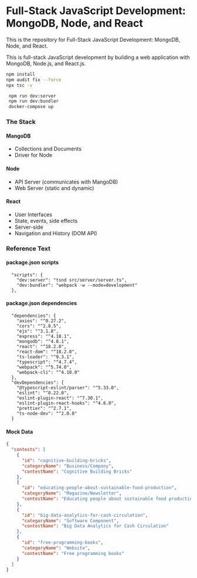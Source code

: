 #  Full-Stack JavaScript Development: MongoDB, Node, and React
This is the repository for Full-Stack JavaScript Development: MongoDB, Node, and React. 

This is full-stack JavaScript development by building a web application with MongoDB, Node.js, and React.js.

```bash
npm install
npm audit fix --force
npx tsc -v

 npm run dev:server
 npm run dev:bundler
 docker-compose up
```

### The Stack
#### MangoDB
- Collections and Documents
- Driver for Node
#### Node
- API Server (communicates with MangoDB)
- Web Server (static and dynamic)
#### React
- User Interfaces
- State, events, side effects
- Server-side
- Navigation and History (DOM API)



### Reference Text

#### package.json scripts

```
  "scripts": {
    "dev:server": "tsnd src/server/server.ts",
    "dev:bundler": "webpack -w --mode=development"
  },
```

#### package.json dependencies

```
  "dependencies": {
    "axios": "^0.27.2",
    "cors": "^2.8.5",
    "ejs": "^3.1.8",
    "express": "^4.18.1",
    "mongodb": "^4.8.1",
    "react": "^18.2.0",
    "react-dom": "^18.2.0",
    "ts-loader": "^9.3.1",
    "typescript": "^4.7.4",
    "webpack": "^5.74.0",
    "webpack-cli": "^4.10.0"
  },
  "devDependencies": {
    "@typescript-eslint/parser": "^5.33.0",
    "eslint": "^8.22.0",
    "eslint-plugin-react": "^7.30.1",
    "eslint-plugin-react-hooks": "^4.6.0",
    "prettier": "^2.7.1",
    "ts-node-dev": "^2.0.0"
  }
```

#### Mock Data

```json
{
  "contests": [
    {
      "id": "cognitive-building-bricks",
      "categoryName": "Business/Company",
      "contestName": "Cognitive Building Bricks"
    },
    {
      "id": "educating-people-about-sustainable-food-production",
      "categoryName": "Magazine/Newsletter",
      "contestName": "Educating people about sustainable food production"
    },
    {
      "id": "big-data-analytics-for-cash-circulation",
      "categoryName": "Software Component",
      "contestName": "Big Data Analytics for Cash Circulation"
    },
    {
      "id": "free-programming-books",
      "categoryName": "Website",
      "contestName": "Free programming books"
    }
  ]
}
```

